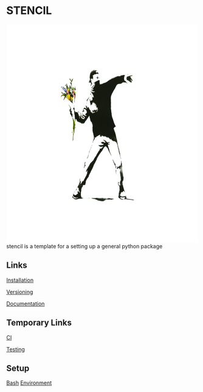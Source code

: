 STENCIL
=====================================================================================================

<img align="right" src="docs/pictures/stencil.jpeg" height="575" width="1400">

stencil is a template for a setting up a general python package

Links
-----
[Installation](docs/md/installation.md)

[Versioning](docs/md/versioning.md)

[Documentation](docs/md/documentation.md)


Temporary Links
---------------
[CI](http://bids.github.io/2015-06-04-berkeley/testing/08-ci.html)

[Testing](http://bids.github.io/2015-06-04-berkeley/testing/)


Setup
-----

[Bash](https://github.com/barryclark/bashstrap)
[Environment](https://github.com/jshiv/stencil/blob/master/scripts/setup_env.sh)
